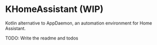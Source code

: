 # KHomeAssistant (WIP)
Kotlin alternative to AppDaemon, an automation environment for Home Assistant.


TODO: Write the readme and todos
